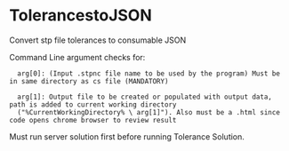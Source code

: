 # TolerancestoJSON
Convert stp file tolerances to consumable JSON


Command Line argument checks for: 

      arg[0]: (Input .stpnc file name to be used by the program) Must be in same directory as cs file (MANDATORY)
      
      arg[1]: Output file to be created or populated with output data, path is added to current working directory
      ("%CurrentWorkingDirectory% \ arg[1]"). Also must be a .html since code opens chrome browser to review result
      
Must run server solution first before running Tolerance Solution.

